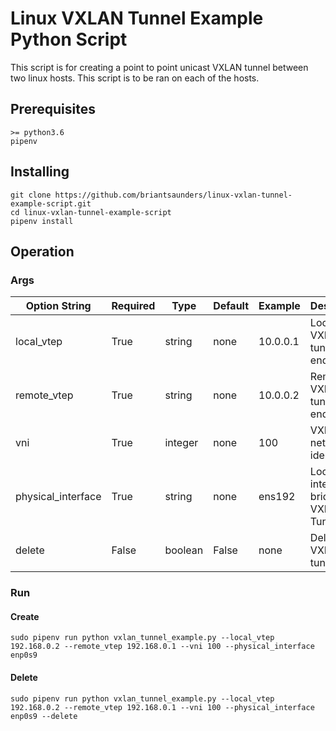 # Linux VXLAN Tunnel Example Python Script

This script is for creating a point to point unicast VXLAN tunnel between two linux hosts.  This script is to be ran on each of the hosts.

## Prerequisites

```
>= python3.6
pipenv
```

## Installing

```
git clone https://github.com/briantsaunders/linux-vxlan-tunnel-example-script.git
cd linux-vxlan-tunnel-example-script
pipenv install
```

## Operation

### Args

| Option String | Required | Type    | Default | Example  | Description    |
|---------------|----------|---------|---------|----------|----------------|
| local_vtep    | True     | string  | none    | 10.0.0.1 | Local VXLAN tunnel endpoint  |
| remote_vtep   | True     | string  | none    | 10.0.0.2 | Remove VXLAN tunnel endpoint |
| vni           | True     | integer | none    | 100      | VXLAN network identifier     |
| physical_interface | True | string | none    | ens192   | Local interface to bridge to VXLAN Tunnel |
| delete | False | boolean | False | none | Deletes VXLAN tunnel |

### Run

#### Create

```
sudo pipenv run python vxlan_tunnel_example.py --local_vtep 192.168.0.2 --remote_vtep 192.168.0.1 --vni 100 --physical_interface enp0s9
```

#### Delete

```
sudo pipenv run python vxlan_tunnel_example.py --local_vtep 192.168.0.2 --remote_vtep 192.168.0.1 --vni 100 --physical_interface enp0s9 --delete
```